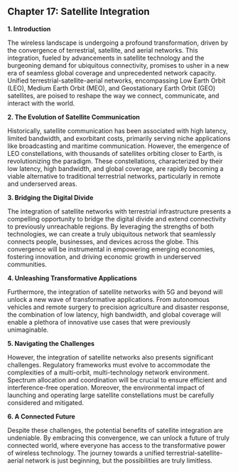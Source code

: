 ## Chapter 17: Satellite Integration

**1. Introduction**

The wireless landscape is undergoing a profound transformation, driven by the convergence of terrestrial, satellite, and aerial networks. This integration, fueled by advancements in satellite technology and the burgeoning demand for ubiquitous connectivity, promises to usher in a new era of seamless global coverage and unprecedented network capacity. Unified terrestrial-satellite-aerial networks, encompassing Low Earth Orbit (LEO), Medium Earth Orbit (MEO), and Geostationary Earth Orbit (GEO) satellites, are poised to reshape the way we connect, communicate, and interact with the world.

**2. The Evolution of Satellite Communication**

Historically, satellite communication has been associated with high latency, limited bandwidth, and exorbitant costs, primarily serving niche applications like broadcasting and maritime communication. However, the emergence of LEO constellations, with thousands of satellites orbiting closer to Earth, is revolutionizing the paradigm. These constellations, characterized by their low latency, high bandwidth, and global coverage, are rapidly becoming a viable alternative to traditional terrestrial networks, particularly in remote and underserved areas.

**3. Bridging the Digital Divide**

The integration of satellite networks with terrestrial infrastructure presents a compelling opportunity to bridge the digital divide and extend connectivity to previously unreachable regions. By leveraging the strengths of both technologies, we can create a truly ubiquitous network that seamlessly connects people, businesses, and devices across the globe. This convergence will be instrumental in empowering emerging economies, fostering innovation, and driving economic growth in underserved communities.

**4. Unleashing Transformative Applications**

Furthermore, the integration of satellite networks with 5G and beyond will unlock a new wave of transformative applications. From autonomous vehicles and remote surgery to precision agriculture and disaster response, the combination of low latency, high bandwidth, and global coverage will enable a plethora of innovative use cases that were previously unimaginable.

**5. Navigating the Challenges**

However, the integration of satellite networks also presents significant challenges. Regulatory frameworks must evolve to accommodate the complexities of a multi-orbit, multi-technology network environment. Spectrum allocation and coordination will be crucial to ensure efficient and interference-free operation. Moreover, the environmental impact of launching and operating large satellite constellations must be carefully considered and mitigated.

**6. A Connected Future**

Despite these challenges, the potential benefits of satellite integration are undeniable. By embracing this convergence, we can unlock a future of truly connected world, where everyone has access to the transformative power of wireless technology. The journey towards a unified terrestrial-satellite-aerial network is just beginning, but the possibilities are truly limitless.